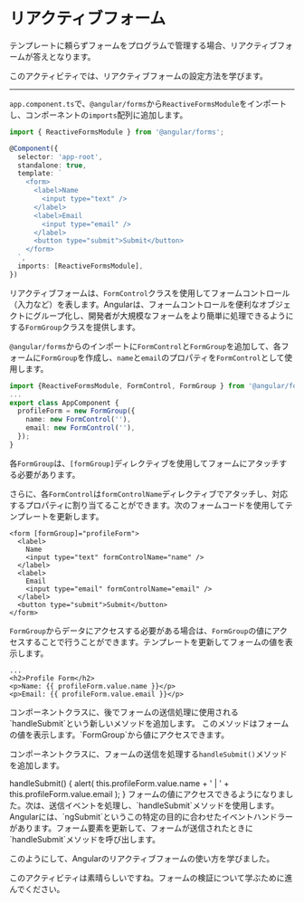 # リアクティブフォーム

テンプレートに頼らずフォームをプログラムで管理する場合、リアクティブフォームが答えとなります。

このアクティビティでは、リアクティブフォームの設定方法を学びます。

<hr>

<docs-workflow>

<docs-step title="`ReactiveForms`モジュールのインポート">

`app.component.ts`で、`@angular/forms`から`ReactiveFormsModule`をインポートし、コンポーネントの`imports`配列に追加します。

```ts
import { ReactiveFormsModule } from '@angular/forms';

@Component({
  selector: 'app-root',
  standalone: true,
  template: `
    <form>
      <label>Name
        <input type="text" />
      </label>
      <label>Email
        <input type="email" />
      </label>
      <button type="submit">Submit</button>
    </form>
  `,
  imports: [ReactiveFormsModule],
})
```

</docs-step>

<docs-step title="`FormGroup`オブジェクトをFormControlsで作成">

リアクティブフォームは、`FormControl`クラスを使用してフォームコントロール（入力など）を表します。Angularは、フォームコントロールを便利なオブジェクトにグループ化し、開発者が大規模なフォームをより簡単に処理できるようにする`FormGroup`クラスを提供します。

`@angular/forms`からのインポートに`FormControl`と`FormGroup`を追加して、各フォームに`FormGroup`を作成し、`name`と`email`のプロパティを`FormControl`として使用します。

```ts
import {ReactiveFormsModule, FormControl, FormGroup } from '@angular/forms';
...
export class AppComponent {
  profileForm = new FormGroup({
    name: new FormControl(''),
    email: new FormControl(''),
  });
}
```

</docs-step>

<docs-step title="`FormGroup`とFormControlsをフォームにリンク">

各`FormGroup`は、`[formGroup]`ディレクティブを使用してフォームにアタッチする必要があります。

さらに、各`FormControl`は`formControlName`ディレクティブでアタッチし、対応するプロパティに割り当てることができます。次のフォームコードを使用してテンプレートを更新します。

```angular-html
<form [formGroup]="profileForm">
  <label>
    Name
    <input type="text" formControlName="name" />
  </label>
  <label>
    Email
    <input type="email" formControlName="email" />
  </label>
  <button type="submit">Submit</button>
</form>
```

</docs-step>

<docs-step title="フォームの更新を処理">

`FormGroup`からデータにアクセスする必要がある場合は、`FormGroup`の値にアクセスすることで行うことができます。テンプレートを更新してフォームの値を表示します。

```angular-html
...
<h2>Profile Form</h2>
<p>Name: {{ profileForm.value.name }}</p>
<p>Email: {{ profileForm.value.email }}</p>
```

</docs-step>

<docs-step title="`FormGroup`の値にアクセス">
コンポーネントクラスに、後でフォームの送信処理に使用される`handleSubmit`という新しいメソッドを追加します。
このメソッドはフォームの値を表示します。`FormGroup`から値にアクセスできます。

コンポーネントクラスに、フォームの送信を処理する`handleSubmit()`メソッドを追加します。

<docs-code language="ts">
handleSubmit() {
  alert(
    this.profileForm.value.name + ' | ' + this.profileForm.value.email
  );
}
</docs-code>
</docs-step>

<docs-step title="`ngSubmit`をフォームに追加">
フォームの値にアクセスできるようになりました。次は、送信イベントを処理し、`handleSubmit`メソッドを使用します。
Angularには、`ngSubmit`というこの特定の目的に合わせたイベントハンドラーがあります。フォーム要素を更新して、フォームが送信されたときに`handleSubmit`メソッドを呼び出します。

<docs-code language="html" highlight="[3]">
<form
  [formGroup]="profileForm"
  (ngSubmit)="handleSubmit()">
</docs-code>

</docs-step>

</docs-workflow>

このようにして、Angularのリアクティブフォームの使い方を学びました。

このアクティビティは素晴らしいですね。フォームの検証について学ぶために進んでください。
